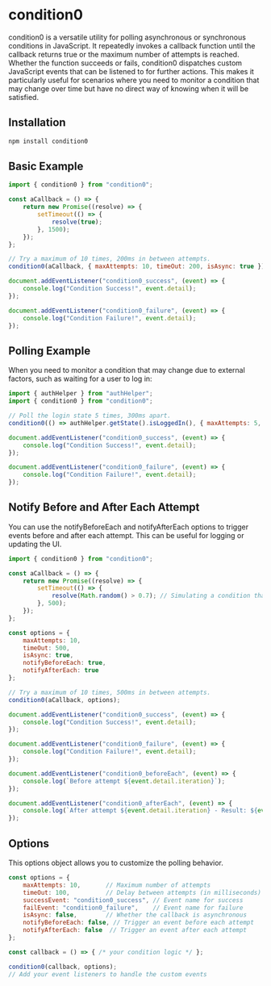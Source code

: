# condition0

condition0 is a versatile utility for polling asynchronous or synchronous conditions in JavaScript. It repeatedly invokes a callback function until the callback returns true or the maximum number of attempts is reached. Whether the function succeeds or fails, condition0 dispatches custom JavaScript events that can be listened to for further actions. This makes it particularly useful for scenarios where you need to monitor a condition that may change over time but have no direct way of knowing when it will be satisfied.
## Installation

```bash
npm install condition0
```
## Basic Example

```javascript
import { condition0 } from "condition0";

const aCallback = () => {
    return new Promise((resolve) => {
        setTimeout(() => {
            resolve(true);
        }, 1500);
    });
};

// Try a maximum of 10 times, 200ms in between attempts.
condition0(aCallback, { maxAttempts: 10, timeOut: 200, isAsync: true });

document.addEventListener("condition0_success", (event) => {
    console.log("Condition Success!", event.detail);
});

document.addEventListener("condition0_failure", (event) => {
    console.log("Condition Failure!", event.detail);
});
```

## Polling Example
When you need to monitor a condition that may change due to external factors, such as waiting for a user to log in:
```javascript
import { authHelper } from "authHelper";
import { condition0 } from "condition0";

// Poll the login state 5 times, 300ms apart.
condition0(() => authHelper.getState().isLoggedIn(), { maxAttempts: 5, timeOut: 300 });

document.addEventListener("condition0_success", (event) => {
    console.log("Condition Success!", event.detail);
});

document.addEventListener("condition0_failure", (event) => {
    console.log("Condition Failure!", event.detail);
});
```
## Notify Before and After Each Attempt
You can use the notifyBeforeEach and notifyAfterEach options to trigger events before and after each attempt. This can be useful for logging or updating the UI.

```javascript
import { condition0 } from "condition0";

const aCallback = () => {
    return new Promise((resolve) => {
        setTimeout(() => {
            resolve(Math.random() > 0.7); // Simulating a condition that has a chance to be true
        }, 500);
    });
};

const options = {
    maxAttempts: 10,
    timeOut: 500,
    isAsync: true,
    notifyBeforeEach: true,
    notifyAfterEach: true
};

// Try a maximum of 10 times, 500ms in between attempts.
condition0(aCallback, options);

document.addEventListener("condition0_success", (event) => {
    console.log("Condition Success!", event.detail);
});

document.addEventListener("condition0_failure", (event) => {
    console.log("Condition Failure!", event.detail);
});

document.addEventListener("condition0_beforeEach", (event) => {
    console.log(`Before attempt ${event.detail.iteration}`);
});

document.addEventListener("condition0_afterEach", (event) => {
    console.log(`After attempt ${event.detail.iteration} - Result: ${event.detail.result}`);
});
```

## Options
This options object allows you to customize the polling behavior.
```javascript
const options = {
    maxAttempts: 10,       // Maximum number of attempts
    timeOut: 100,          // Delay between attempts (in milliseconds)
    successEvent: "condition0_success", // Event name for success
    failEvent: "condition0_failure",    // Event name for failure
    isAsync: false,        // Whether the callback is asynchronous
    notifyBeforeEach: false, // Trigger an event before each attempt
    notifyAfterEach: false  // Trigger an event after each attempt
};

const callback = () => { /* your condition logic */ };

condition0(callback, options);
// Add your event listeners to handle the custom events
```